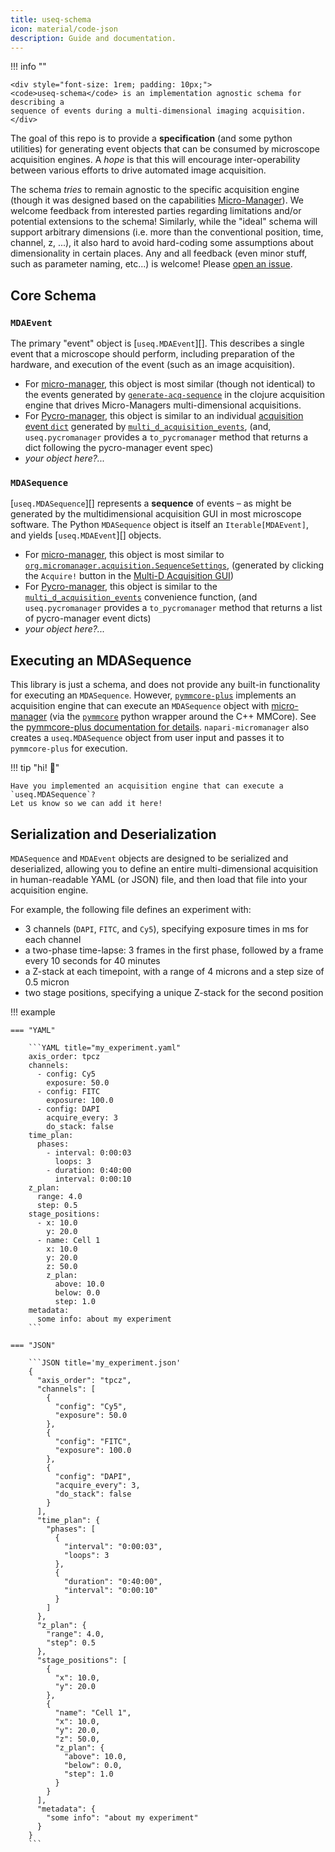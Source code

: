```yaml
---
title: useq-schema
icon: material/code-json
description: Guide and documentation.
---
```


!!! info ""

    <div style="font-size: 1rem; padding: 10px;">
    <code>useq-schema</code> is an implementation agnostic schema for describing a
    sequence of events during a multi-dimensional imaging acquisition.
    </div>

The goal of this repo is to provide a **specification** (and some python utilities)
for generating event objects that can be consumed by microscope acquisition
engines. A *hope* is that this will encourage inter-operability between
various efforts to drive automated image acquisition.

The schema *tries* to remain agnostic to the specific acquisition engine (though
it was designed based on the capabilities
[Micro-Manager](https://micro-manager.org)). We welcome feedback from interested
parties regarding limitations and/or potential extensions to the schema!
Similarly, while the "ideal" schema will support arbitrary dimensions (i.e. more
than the conventional position, time, channel, z, ...), it also hard to avoid
hard-coding some assumptions about dimensionality in certain places.  Any and
all feedback (even minor stuff, such as parameter naming, etc...) is welcome!
Please [open an issue](https://github.com/pymmcore-plus/useq-schema/issues/new).

## Core Schema

### `MDAEvent`

The primary "event" object is [`useq.MDAEvent`][].  This describes a single event
that a microscope should perform, including preparation of the hardware, and
execution of the event (such as an image acquisition).

- For [micro-manager](https://github.com/micro-manager/micro-manager), this
  object is most similar (though not identical) to the events generated by
  [`generate-acq-sequence`](https://github.com/micro-manager/micro-manager/blob/2b0f51a2f916112d39c6135ad35a112065f8d58d/acqEngine/src/main/clj/org/micromanager/sequence_generator.clj#L410)
  in the clojure acquisition engine that drives Micro-Managers multi-dimensional
  acquisitions.
- For [Pycro-manager](https://github.com/micro-manager/pycro-manager), this
  object is similar to an individual [acquisition event
  `dict`](https://pycro-manager.readthedocs.io/en/latest/apis.html#acquisition-event-specification)
  generated by
  [`multi_d_acquisition_events`](https://github.com/micro-manager/pycro-manager/blob/63cf209a8907fd23932ee9f8016cb6a2b61b45aa/pycromanager/acquire.py#L605),
  (and, `useq.pycromanager` provides a `to_pycromanager` method
  that returns a dict following the pycro-manager event spec)
- *your object here?...*

### `MDASequence`

[`useq.MDASequence`][] represents a **sequence** of events – as might be
generated by the multidimensional acquisition GUI in most microscope software.
The Python `MDASequence` object is itself an `Iterable[MDAEvent]`, and yields
[`useq.MDAEvent`][] objects.

- For [micro-manager](https://github.com/micro-manager/micro-manager), this
  object is most similar to
  [`org.micromanager.acquisition.SequenceSettings`](https://github.com/micro-manager/micro-manager/blob/2b0f51a2f916112d39c6135ad35a112065f8d58d/mmstudio/src/main/java/org/micromanager/acquisition/SequenceSettings.java#L39),
  (generated by clicking the `Acquire!` button in the [Multi-D Acquisition
  GUI](https://micro-manager.org/Version_2.0_Users_Guide#multi-dimensional-acquisition))
- For [Pycro-manager](https://github.com/micro-manager/pycro-manager), this
  object is similar to the
  [`multi_d_acquisition_events`](https://github.com/micro-manager/pycro-manager/blob/63cf209a8907fd23932ee9f8016cb6a2b61b45aa/pycromanager/acquire.py#L605)
  convenience function, (and `useq.pycromanager` provides a
  `to_pycromanager` method that returns a list of pycro-manager event dicts)
- *your object here?...*

## Executing an MDASequence

This library is just a schema, and does not provide any built-in functionality
for executing an `MDASequence`.  However,
[`pymmcore-plus`](https://github.com/pymmcore-plus/pymmcore-plus) implements an
acquisition engine that can execute an `MDASequence` object with
[micro-manager](https://micro-manager.org) (via the
[`pymmcore`](https://github.com/micro-manager/pymmcore) python wrapper around
the C++ MMCore).  See the [pymmcore-plus documentation for
details](https://pymmcore-plus.github.io/pymmcore-plus/examples/mda/).
`napari-micromanager` also creates a `useq.MDASequence` object from user input
and passes it to `pymmcore-plus` for execution.

!!! tip "hi! :wave:"

    Have you implemented an acquisition engine that can execute a `useq.MDASequence`?
    Let us know so we can add it here!

## Serialization and Deserialization

`MDASequence` and `MDAEvent` objects are designed to be serialized and deserialized,
allowing you to define an entire multi-dimensional acquisition in human-readable
YAML (or JSON) file, and then load that file into your acquisition engine.

For example, the following file defines an experiment with:

- 3 channels (`DAPI`, `FITC`, and `Cy5`), specifying exposure times in ms for each channel
- a two-phase time-lapse: 3 frames in the first phase, followed by a frame every 10 seconds
for 40 minutes
- a Z-stack at each timepoint, with a range of 4 microns and a step size of 0.5 micron
- two stage positions, specifying a unique Z-stack for the second position

!!! example

    === "YAML"

        ```YAML title="my_experiment.yaml"
        axis_order: tpcz
        channels:
          - config: Cy5
            exposure: 50.0
          - config: FITC
            exposure: 100.0
          - config: DAPI
            acquire_every: 3
            do_stack: false
        time_plan:
          phases:
            - interval: 0:00:03
              loops: 3
            - duration: 0:40:00
              interval: 0:00:10
        z_plan:
          range: 4.0
          step: 0.5
        stage_positions:
          - x: 10.0
            y: 20.0
          - name: Cell 1
            x: 10.0
            y: 20.0
            z: 50.0
            z_plan:
              above: 10.0
              below: 0.0
              step: 1.0
        metadata:
          some info: about my experiment
        ```

    === "JSON"

        ```JSON title='my_experiment.json'
        {
          "axis_order": "tpcz",
          "channels": [
            {
              "config": "Cy5",
              "exposure": 50.0
            },
            {
              "config": "FITC",
              "exposure": 100.0
            },
            {
              "config": "DAPI",
              "acquire_every": 3,
              "do_stack": false
            }
          ],
          "time_plan": {
            "phases": [
              {
                "interval": "0:00:03",
                "loops": 3
              },
              {
                "duration": "0:40:00",
                "interval": "0:00:10"
              }
            ]
          },
          "z_plan": {
            "range": 4.0,
            "step": 0.5
          },
          "stage_positions": [
            {
              "x": 10.0,
              "y": 20.0
            },
            {
              "name": "Cell 1",
              "x": 10.0,
              "y": 20.0,
              "z": 50.0,
              "z_plan": {
                "above": 10.0,
                "below": 0.0,
                "step": 1.0
              }
            }
          ],
          "metadata": {
            "some info": "about my experiment"
          }
        }
        ```
